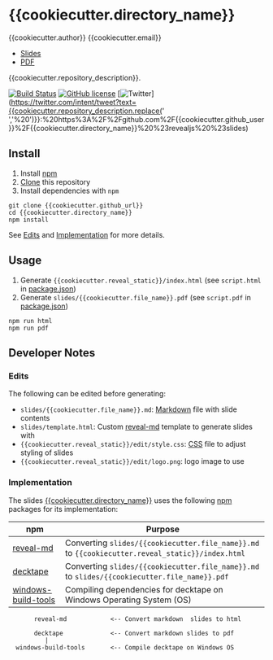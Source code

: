# {{cookiecutter.directory_name}}

{{cookiecutter.author}}
{{cookiecutter.email}}

* [Slides](https://{{cookiecutter.github_user}}.github.io/{{cookiecutter.directory_name}})
* [PDF](https://github.com/{{cookiecutter.github_short}}/blob/master/slides/{{cookiecutter.file_name}}.pdf)

{{cookiecutter.repository_description}}.

[![Build Status](https://travis-ci.org/{{cookiecutter.github_short}}.svg?branch=master)](https://travis-ci.org/{{cookiecutter.github_short}})
[![GitHub license](https://img.shields.io/github/license/{{cookiecutter.github_short}}.svg)](https://github.com/{{cookiecutter.github_short}}/blob/master/LICENSE)
[![Twitter](https://img.shields.io/twitter/url/https/github.com/{{cookiecutter.github_short}}.svg?style=social)](https://twitter.com/intent/tweet?text={{cookiecutter.repository_description.replace(' ','%20')}}:%20https%3A%2F%2Fgithub.com%2F{{cookiecutter.github_user}}%2F{{cookiecutter.directory_name}}%20%23revealjs%20%23slides)

## Install

1. Install [npm](https://www.npmjs.com/)
2. [Clone](https://git-scm.com/docs/git-clone) this repository
3. Install dependencies with `npm`

```
git clone {{cookiecutter.github_url}}
cd {{cookiecutter.directory_name}}
npm install
```

See [Edits](#edits) and [Implementation](#implementation) for more details.

## Usage

1. Generate `{{cookiecutter.reveal_static}}/index.html` (see `script.html` in [package.json](https://github.com/{{cookiecutter.github_short}}/blob/master/package.json))
2. Generate `slides/{{cookiecutter.file_name}}.pdf` (see `script.pdf` in [package.json](https://github.com/{{cookiecutter.github_short}}/blob/master/package.json))

```
npm run html
npm run pdf
```

## Developer Notes

### Edits

The following can be edited before generating:

* `slides/{{cookiecutter.file_name}}.md`: [Markdown](https://daringfireball.net/projects/markdown/) file with slide contents
* `slides/template.html`: Custom [reveal-md](https://github.com/webpro/reveal-md) template to generate slides with
* `{{cookiecutter.reveal_static}}/edit/style.css`: [CSS](https://developer.mozilla.org/en-US/docs/Web/CSS) file to adjust styling of slides
* `{{cookiecutter.reveal_static}}/edit/logo.png`: logo image to use

### Implementation


The slides [{{cookiecutter.directory_name}}]({{cookiecutter.github_url}}) uses the following [npm](https://www.npmjs.com/) packages for its implementation:

npm | Purpose
--- | ---
[reveal-md](https://www.npmjs.com/package/reveal-md) | Converting `slides/{{cookiecutter.file_name}}.md` to `{{cookiecutter.reveal_static}}/index.html`
[decktape](https://www.npmjs.com/package/decktape) | Converting `slides/{{cookiecutter.file_name}}.md` to `slides/{{cookiecutter.file_name}}.pdf`
[windows-build-tools](https://www.npmjs.com/package/windows-build-tools) | Compiling dependencies for decktape on Windows Operating System (OS)

```
       reveal-md            <-- Convert markdown  slides to html

       decktape             <-- Convert markdown slides to pdf
          |
  windows-build-tools       <-- Compile decktape on Windows OS
```
